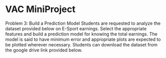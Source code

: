# VAC MiniProject
Problem 3: Build a Prediction Model
Students are requested to analyze the dataset provided below on E-Sport earnings. Select the appropriate features and build a prediction model for knowing the total earnings. The model is said to have minimum error and appropriate plots are expected to be plotted wherever necessary. Students can download the dataset from the google drive link provided below.
